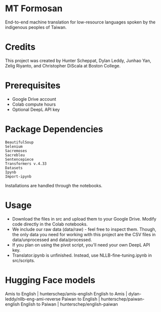 # MT Formosan
End-to-end machine translation for low-resource languages spoken by the indigenous peoples of Taiwan.

# Credits
This project was created by Hunter Scheppat, Dylan Leddy, Junhao Yan, Zelig Riyanto, and Christopher DiScala at Boston College.

# Prerequisites
* Google Drive account
* Colab compute hours
* Optional DeepL API key 

# Package Dependencies
```
BeautifulSoup
Selenium
Sacremoses
Sacrebleu
Sentencepiece
Transformers v.4.33
Datasets
Ipynb
Import-ipynb
```
Installations are handled through the notebooks.

# Usage
- Download the files in src and upload them to your Google Drive. Modify code directly in the Colab notebooks.
- We include our raw data (data/raw) - feel free to inspect them. Though, the only data you need for working with this project are the CSV files in data/unprocessed and data/processed.
- If you plan on using the pivot script, you'll need your own DeepL API key.
- Translator.ipynb is unfinished. Instead, use NLLB-fine-tuning.ipynb in src/scripts.

# Hugging Face models
Amis to English | hunterschep/amis-english
English to Amis | dylan-leddy/nllb-eng-ami-reverse
Paiwan to English | hunterschep/paiwan-english
English to Paiwan | hunterschep/english-paiwan
   
